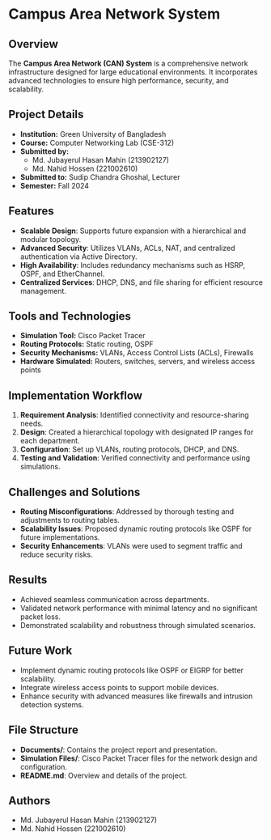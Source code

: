 # Campus Area Network System

## Overview
The **Campus Area Network (CAN) System** is a comprehensive network infrastructure designed for large educational environments. It incorporates advanced technologies to ensure high performance, security, and scalability.

## Project Details
- **Institution:** Green University of Bangladesh  
- **Course:** Computer Networking Lab (CSE-312)  
- **Submitted by:**  
  - Md. Jubayerul Hasan Mahin (213902127)  
  - Md. Nahid Hossen (221002610)  
- **Submitted to:** Sudip Chandra Ghoshal, Lecturer  
- **Semester:** Fall 2024  

## Features
- **Scalable Design**: Supports future expansion with a hierarchical and modular topology.
- **Advanced Security**: Utilizes VLANs, ACLs, NAT, and centralized authentication via Active Directory.
- **High Availability**: Includes redundancy mechanisms such as HSRP, OSPF, and EtherChannel.
- **Centralized Services**: DHCP, DNS, and file sharing for efficient resource management.

## Tools and Technologies
- **Simulation Tool:** Cisco Packet Tracer  
- **Routing Protocols:** Static routing, OSPF  
- **Security Mechanisms:** VLANs, Access Control Lists (ACLs), Firewalls  
- **Hardware Simulated:** Routers, switches, servers, and wireless access points  

## Implementation Workflow
1. **Requirement Analysis**: Identified connectivity and resource-sharing needs.
2. **Design**: Created a hierarchical topology with designated IP ranges for each department.
3. **Configuration**: Set up VLANs, routing protocols, DHCP, and DNS.
4. **Testing and Validation**: Verified connectivity and performance using simulations.

## Challenges and Solutions
- **Routing Misconfigurations**: Addressed by thorough testing and adjustments to routing tables.
- **Scalability Issues**: Proposed dynamic routing protocols like OSPF for future implementations.
- **Security Enhancements**: VLANs were used to segment traffic and reduce security risks.

## Results
- Achieved seamless communication across departments.
- Validated network performance with minimal latency and no significant packet loss.
- Demonstrated scalability and robustness through simulated scenarios.

## Future Work
- Implement dynamic routing protocols like OSPF or EIGRP for better scalability.
- Integrate wireless access points to support mobile devices.
- Enhance security with advanced measures like firewalls and intrusion detection systems.

## File Structure
- **Documents/**: Contains the project report and presentation.
- **Simulation Files/**: Cisco Packet Tracer files for the network design and configuration.
- **README.md**: Overview and details of the project.

## Authors
- Md. Jubayerul Hasan Mahin (213902127)  
- Md. Nahid Hossen (221002610)

